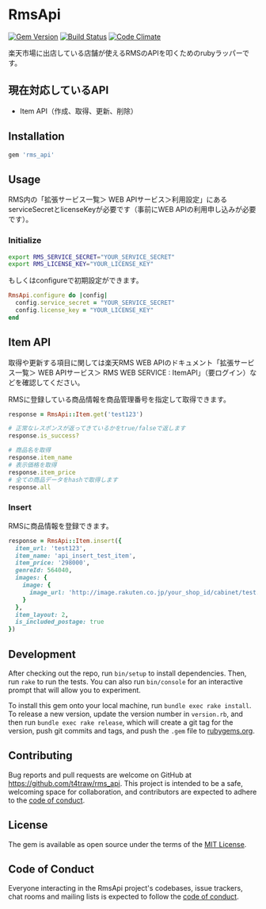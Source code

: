 # RmsApi

[![Gem Version](https://badge.fury.io/rb/rms_api.svg)](https://badge.fury.io/rb/rms_api)
[![Build Status](https://travis-ci.org/t4traw/rms_api.svg?branch=master)](https://travis-ci.org/t4traw/rms_api)
[![Code Climate](https://codeclimate.com/github/t4traw/rms_api/badges/gpa.svg)](https://codeclimate.com/github/t4traw/rms_api)

楽天市場に出店している店舗が使えるRMSのAPIを叩くためのrubyラッパーです。

## 現在対応しているAPI

- Item API（作成、取得、更新、削除）

## Installation

```ruby
gem 'rms_api'
```

## Usage

RMS内の「拡張サービス一覧＞ WEB APIサービス＞利用設定」にあるserviceSecretとlicenseKeyが必要です（事前にWEB APIの利用申し込みが必要です）。

### Initialize

```sh
export RMS_SERVICE_SECRET="YOUR_SERVICE_SECRET"
export RMS_LICENSE_KEY="YOUR_LICENSE_KEY"
```

もしくはconfigureで初期設定ができます。

```ruby
RmsApi.configure do |config|
  config.service_secret = "YOUR_SERVICE_SECRET"
  config.license_key = "YOUR_LICENSE_KEY"
end
```

## Item API

取得や更新する項目に関しては楽天RMS WEB APIのドキュメント「拡張サービス一覧＞ WEB APIサービス＞ RMS WEB SERVICE : ItemAPI」（要ログイン）などを確認してください。

RMSに登録している商品情報を商品管理番号を指定して取得できます。

```ruby
response = RmsApi::Item.get('test123')

# 正常なレスポンスが返ってきているかをtrue/falseで返します
response.is_success?

# 商品名を取得
response.item_name
# 表示価格を取得
response.item_price
# 全ての商品データをhashで取得します
response.all
```

### Insert

RMSに商品情報を登録できます。

```ruby
response = RmsApi::Item.insert({
  item_url: 'test123',
  item_name: 'api_insert_test_item',
  item_price: '298000',
  genreId: 564040,
  images: {
    image: {
      image_url: 'http://image.rakuten.co.jp/your_shop_id/cabinet/test.jpg'
    }
  },
  item_layout: 2,
  is_included_postage: true
})
```

## Development

After checking out the repo, run `bin/setup` to install dependencies. Then, run `rake` to run the tests. You can also run `bin/console` for an interactive prompt that will allow you to experiment.

To install this gem onto your local machine, run `bundle exec rake install`. To release a new version, update the version number in `version.rb`, and then run `bundle exec rake release`, which will create a git tag for the version, push git commits and tags, and push the `.gem` file to [rubygems.org](https://rubygems.org).

## Contributing

Bug reports and pull requests are welcome on GitHub at https://github.com/t4traw/rms_api. This project is intended to be a safe, welcoming space for collaboration, and contributors are expected to adhere to the [code of conduct](https://github.com/t4traw/rms_api/blob/master/CODE_OF_CONDUCT.md).


## License

The gem is available as open source under the terms of the [MIT License](https://opensource.org/licenses/MIT).

## Code of Conduct

Everyone interacting in the RmsApi project's codebases, issue trackers, chat rooms and mailing lists is expected to follow the [code of conduct](https://github.com/t4traw/rms_api/blob/master/CODE_OF_CONDUCT.md).
